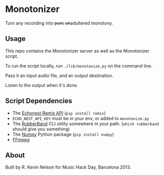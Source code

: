 Monotonizer
===========

Turn any recording into ~~pure~~ ~~un~~adultered monotony.

Usage
-----

This repo contains the Monotonizer server as well as the Monotonizer script.

To run the script locally, run `./lib/monotonize.py` on the command line.

Pass it an input audio file, and an output destination.

Listen to the output when it's done.

Script Dependencies
------------

* The [Echonest Remix API](http://echonest.github.io/remix/) (`pip install remix`)
* `ECHO_NEST_API_KEY` must be in your env, or added to `monotonize.py`
* The [RubberBand](http://www.breakfastquay.com/rubberband/) CLI utility somewhere in your path. (`which rubberband` should give you something)
* The [Numpy](http://www.numpy.org/) Python package (`pip install numpy`)
* [FFmpeg](http://www.ffmpeg.org/) 

About
-----

Built by R. Kevin Nelson for Music Hack Day, Barcelona 2013.
